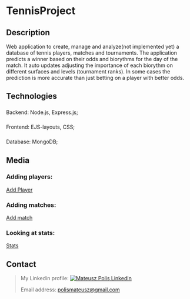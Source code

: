# TennisProject


## Description

Web application to create, manage and analyze(not implemented yet) a database of tennis players, matches and tournaments.
The application predicts a winner based on their odds and biorythms for the day of the match. It auto updates adjusting the importance of each biorythm on different surfaces and levels (tournament ranks). In some cases the prediction is more accurate than just betting on a player with better odds.

## Technologies 

###
Backend: Node.js, Express.js;  
###
Frontend: EJS-layouts, CSS; 
###
Database: MongoDB; 

## Media
### Adding players:
[Add Player](https://github.com/mateuszpolis/TennisProject/assets/77580875/11551a53-f694-4d25-98bc-c93f00c60803)

### Adding matches:
[Add match](https://github.com/mateuszpolis/TennisProject/assets/77580875/f463ca08-b647-402b-93f5-f0b8fb21e40b)

### Looking at stats:
[Stats](https://github.com/mateuszpolis/TennisProject/assets/77580875/ccc3e588-014c-49af-8d4c-b96e5e92642b)

## Contact
> My Linkedin profile: [![Mateusz Polis](https://i.stack.imgur.com/gVE0j.png) LinkedIn](https://www.linkedin.com/in/MateuszPolis/)
>
> Email address: polismateusz@gmail.com

